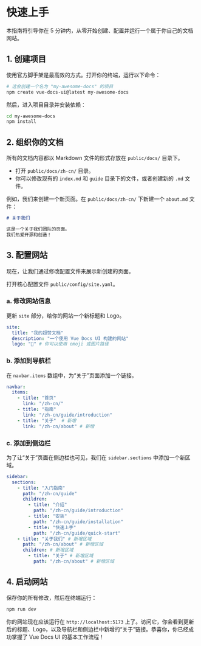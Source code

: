 # 快速上手

本指南将引导你在 5 分钟内，从零开始创建、配置并运行一个属于你自己的文档网站。

## 1. 创建项目

使用官方脚手架是最高效的方式。打开你的终端，运行以下命令：

```bash
# 这会创建一个名为 "my-awesome-docs" 的项目
npm create vue-docs-ui@latest my-awesome-docs
```

然后，进入项目目录并安装依赖：

```bash
cd my-awesome-docs
npm install
```

## 2. 组织你的文档

所有的文档内容都以 Markdown 文件的形式存放在 `public/docs/` 目录下。

- 打开 `public/docs/zh-cn/` 目录。
- 你可以修改现有的 `index.md` 和 `guide` 目录下的文件，或者创建新的 `.md` 文件。

例如，我们来创建一个新页面。在 `public/docs/zh-cn/` 下新建一个 `about.md` 文件：

```markdown
# 关于我们

这是一个关于我们团队的页面。
我们热爱开源和创造！
```

## 3. 配置网站

现在，让我们通过修改配置文件来展示新创建的页面。

打开核心配置文件 `public/config/site.yaml`。

### a. 修改网站信息

更新 `site` 部分，给你的网站一个新标题和 Logo。

```yaml
site:
  title: "我的超赞文档"
  description: "一个使用 Vue Docs UI 构建的网站"
  logo: "🚀" # 你可以使用 emoji 或图片路径
```

### b. 添加到导航栏

在 `navbar.items` 数组中，为“关于”页面添加一个链接。

```yaml
navbar:
  items:
    - title: "首页"
      link: "/zh-cn/"
    - title: "指南"
      link: "/zh-cn/guide/introduction"
    - title: "关于"  # 新增
      link: "/zh-cn/about" # 新增
```

### c. 添加到侧边栏

为了让“关于”页面在侧边栏也可见，我们在 `sidebar.sections` 中添加一个新区域。

```yaml
sidebar:
  sections:
    - title: "入门指南"
      path: "/zh-cn/guide"
      children:
        - title: "介绍"
          path: "/zh-cn/guide/introduction"
        - title: "安装"
          path: "/zh-cn/guide/installation"
        - title: "快速上手"
          path: "/zh-cn/guide/quick-start"
    - title: "关于我们" # 新增区域
      path: "/zh-cn/about" # 新增区域
      children: # 新增区域
        - title: "关于" # 新增区域
          path: "/zh-cn/about" # 新增区域
```

## 4. 启动网站

保存你的所有修改，然后在终端运行：

```bash
npm run dev
```

你的网站现在应该运行在 `http://localhost:5173` 上了。访问它，你会看到更新后的标题、Logo，以及导航栏和侧边栏中新增的“关于”链接。恭喜你，你已经成功掌握了 Vue Docs UI 的基本工作流程！

